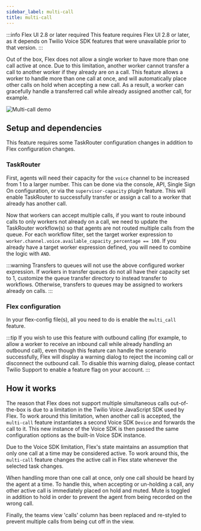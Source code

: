 ```yaml
---
sidebar_label: multi-call
title: multi-call
---
```


:::info Flex UI 2.8 or later required
This feature requires Flex UI 2.8 or later, as it depends on Twilio Voice SDK features that were unavailable prior to that version.
:::

Out of the box, Flex does not allow a single worker to have more than one call active at once. Due to this limitation, another worker cannot transfer a call to another worker if they already are on a call. This feature allows a worker to handle more than one call at once, and will automatically place other calls on hold when accepting a new call. As a result, a worker can gracefully handle a transferred call while already assigned another call, for example.

![Multi-call demo](/img/features/multi-call/multi-call.gif)

## Setup and dependencies

This feature requires some TaskRouter configuration changes in addition to Flex configuration changes.

### TaskRouter

First, agents will need their capacity for the `voice` channel to be increased from 1 to a larger number. This can be done via the console, API, Single Sign On configuration, or via the `supervisor-capacity` plugin feature. This will enable TaskRouter to successfully transfer or assign a call to a worker that already has another call.

Now that workers can accept multiple calls, if you want to route inbound calls to only workers not already on a call, we need to update the TaskRouter workflow(s) so that agents are not routed multiple calls from the queue. For each workflow filter, set the target worker expression to `worker.channel.voice.available_capacity_percentage == 100`. If you already have a target worker expression defined, you will need to combine the logic with `AND`.

:::warning
Transfers to queues will not use the above configured worker expression. If workers in transfer queues do not all have their capacity set to 1, customize the queue transfer directory to instead transfer to workflows. Otherwise, transfers to queues may be assigned to workers already on calls.
:::

### Flex configuration

In your flex-config file(s), all you need to do is enable the `multi_call` feature.

:::tip
If you wish to use this feature with outbound calling (for example, to allow a worker to receive an inbound call while already handling an outbound call), even though this feature can handle the scenario successfully, Flex will display a warning dialog to reject the incoming call or disconnect the outbound call. To disable this warning dialog, please contact Twilio Support to enable a feature flag on your account.
:::

## How it works

The reason that Flex does not support multiple simultaneous calls out-of-the-box is due to a limitation in the Twilio Voice JavaScript SDK used by Flex. To work around this limitation, when another call is accepted, the `multi-call` feature instantiates a second Voice SDK `Device` and forwards the call to it. This new instance of the Voice SDK is then passed the same configuration options as the built-in Voice SDK instance.

Due to the Voice SDK limitation, Flex's state maintains an assumption that only one call at a time may be considered active. To work around this, the `multi-call` feature changes the active call in Flex state whenever the selected task changes.

When handling more than one call at once, only one call should be heard by the agent at a time. To handle this, when accepting or un-holding a call, any other active call is immediately placed on hold and muted. Mute is toggled in addition to hold in order to prevent the agent from being recorded on the wrong call.

Finally, the teams view 'calls' column has been replaced and re-styled to prevent multiple calls from being cut off in the view.
